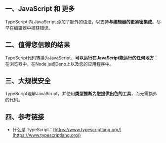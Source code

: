 ## 一、JavaScript 和 更多

TypeScript 向 JavaScript 添加了额外的语法，以支持**与编辑器的更紧密集成**。尽早在编辑器中捕获错误。

## 二、值得您信赖的结果

TypeScript代码转换为JavaScript，**可以运行在JavaScript能运行的任何地方**：在浏览器中，在Node.js或Deno上以及您的应用程序中。

## 三、大规模安全

TypeScript理解JavaScript，并使用**类型推断为您提供出色的工具**，而无需额外的代码。

## 四、参考链接

- 什么是 TypeScript：[https://www.typescriptlang.org/](https://www.typescriptlang.org/)

